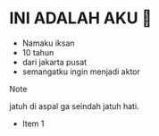 # **INI ADALAH AKU** :pinched_fingers: 
* Namaku iksan
* 10 tahun
* dari jakarta pusat
* semangatku ingin menjadi aktor
> [!NOTE]
> jatuh di aspal ga seindah jatuh hati.
* Item 1
